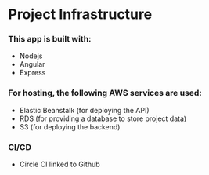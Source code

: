 # Project Infrastructure

### This app is built with:
* Nodejs
* Angular
* Express

### For hosting, the following AWS services are used:
* Elastic Beanstalk (for deploying the API)
* RDS (for providing a database to store project data)
* S3 (for deploying the backend)

### CI/CD
* Circle CI linked to Github
